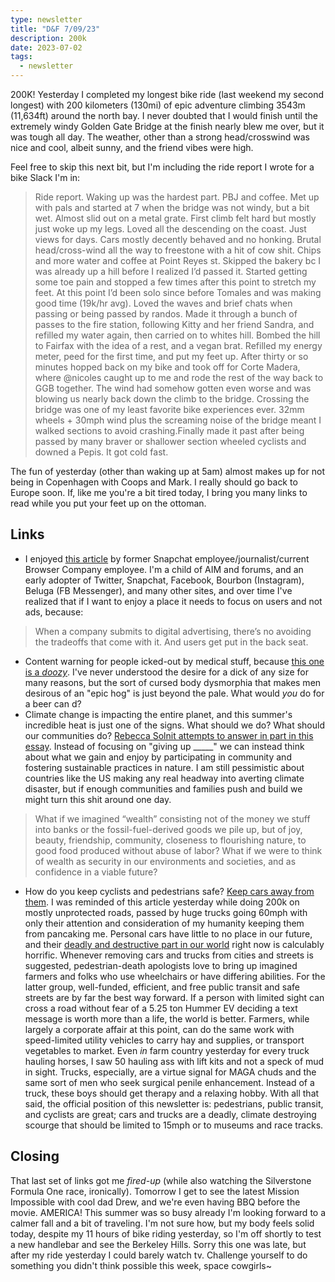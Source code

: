 ```yaml
---
type: newsletter
title: "D&F 7/09/23"
description: 200k
date: 2023-07-02
tags:
  - newsletter
---
```


200K! Yesterday I completed my longest bike ride (last weekend my second longest) with 200 kilometers (130mi) of epic adventure climbing 3543m (11,634ft) around the north bay. I never doubted that I would finish until the extremely windy Golden Gate Bridge at the finish nearly blew me over, but it was tough all day. The weather, other than a strong head/crosswind was nice and cool, albeit sunny, and the friend vibes were high.

Feel free to skip this next bit, but I'm including the ride report I wrote for a bike Slack I'm in:

> Ride report. Waking up was the hardest part. PBJ and coffee. Met up with pals and started at 7 when the bridge was not windy, but a bit wet. Almost slid out on a metal grate.
> First climb felt hard but mostly just woke up my legs. Loved all the descending on the coast. Just views for days. Cars mostly decently behaved and no honking. Brutal head/cross-wind all the way to freestone with a hit of cow shit. Chips and more water and coffee at Point Reyes st. Skipped the bakery bc I was already up a hill before I realized I’d passed it. Started getting some toe pain and stopped a few times after this point to stretch my feet.
> At this point I’d been solo since before Tomales and was making good time (19k/hr avg). Loved the waves and brief chats when passing or being passed by randos. Made it through a bunch of passes to the fire station, following Kitty and her friend Sandra, and refilled my water again, then carried on to whites hill. Bombed the hill to Fairfax with the idea of a rest, and a vegan brat. Refilled my energy meter, peed for the first time, and put my feet up.
> After thirty or so minutes hopped back on my bike and took off for Corte Madera, where @nicoles caught up to me and rode the rest of the way back to GGB together. The wind had somehow gotten even worse and was blowing us nearly back down the climb to the bridge. Crossing the bridge was one of my least favorite bike experiences ever. 32mm wheels + 30mph wind plus the screaming noise of the bridge meant I walked sections to avoid crashing.Finally made it past after being passed by many braver or shallower section wheeled cyclists and downed a Pepis. It got cold fast.

The fun of yesterday (other than waking up at 5am) almost makes up for not being in Copenhagen with Coops and Mark. I really should go back to Europe soon. If, like me you're a bit tired today, I bring you many links to read while you put your feet up on the ottoman.

## Links

- I enjoyed [this article](https://www.theverge.com/2023/4/18/23672769/social-media-inevitable-death-monetization-growth-hacks) by former Snapchat employee/journalist/current Browser Company employee. I'm a child of AIM and forums, and an early adopter of Twitter, Snapchat, Facebook, Bourbon (Instagram), Beluga (FB Messenger), and many other sites, and over time I've realized that if I want to enjoy a place it needs to focus on users and not ads, because:
> When a company submits to digital advertising, there’s no avoiding the tradeoffs that come with it. And users get put in the back seat.

- Content warning for people icked-out by medical stuff, because [this one is a _doozy_](https://www.newyorker.com/magazine/2023/07/03/the-perils-and-promises-of-penis-enlargement-surgery). I've never understood the desire for a dick of any size for many reasons, but the sort of cursed body dysmorphia that makes men desirous of an "epic hog" is just beyond the pale. What would _you_ do for a beer can d?
- Climate change is impacting the entire planet, and this summer's incredible heat is just one of the signs. What should we do? What should our communities do? [Rebecca Solnit attempts to answer in part in this essay](https://archive.is/XUUg7). Instead of focusing on "giving up _____" we can instead think about what we gain and enjoy by participating in community and fostering sustainable practices in nature. I am still pessimistic about countries like the US making any real headway into averting climate disaster, but if enough communities and families push and build we might turn this shit around one day.
> What if we imagined “wealth” consisting not of the money we stuff into banks or the fossil-fuel-derived goods we pile up, but of joy, beauty, friendship, community, closeness to flourishing nature, to good food produced without abuse of labor? What if we were to think of wealth as security in our environments and societies, and as confidence in a viable future?

- How do you keep cyclists and pedestrians safe? [Keep cars away from them](https://cal.streetsblog.org/2021/06/08/oakdot-study-affirms-protected-bike-lanes-are-safest). I was reminded of this article yesterday while doing 200k on mostly unprotected roads, passed by huge trucks going 60mph with only their attention and consideration of my humanity keeping them from pancaking me. Personal cars have little to no place in our future, and their [deadly and destructive part in our world](https://usa.streetsblog.org/2023/06/22/pedestrian-deaths-set-a-four-decade-record-in-2022-yes-again) right now is calculably horrific. Whenever removing cars and trucks from cities and streets is suggested, pedestrian-death apologists love to bring up imagined farmers and folks who use wheelchairs or have differing abilities. For the latter group, well-funded, efficient, and free public transit and safe streets are by far the best way forward. If a person with limited sight can cross a road without fear of a 5.25 ton Hummer EV deciding a text message is worth more than a life, the world is better. Farmers, while largely a corporate affair at this point, can do the same work with speed-limited utility vehicles to carry hay and supplies, or transport vegetables to market. Even _in_ farm country yesterday for every truck hauling horses, I saw 50 hauling ass with lift kits and not a speck of mud in sight. Trucks, especially, are a virtue signal for MAGA chuds and the same sort of men who seek surgical penile enhancement. Instead of a truck, these boys should get therapy and a relaxing hobby. With all that said, the official position of this newsletter is: pedestrians, public transit, and cyclists are great; cars and trucks are a deadly, climate destroying scourge that should be limited to 15mph or to museums and race tracks.
## Closing

That last set of links got me _fired-up_ (while also watching the Silverstone Formula One race, ironically). Tomorrow I get to see the latest Mission Impossible with cool dad Drew, and we're even having BBQ before the movie. AMERICA! This summer was so busy already I'm looking forward to a calmer fall and a bit of traveling. I'm not sure how, but my body feels solid today, despite my 11 hours of bike riding yesterday, so I'm off shortly to test a new handlebar and see the Berkeley Hills. Sorry this one was late, but after my ride yesterday I could barely watch tv. Challenge yourself to do something you didn't think possible this week, space cowgirls~